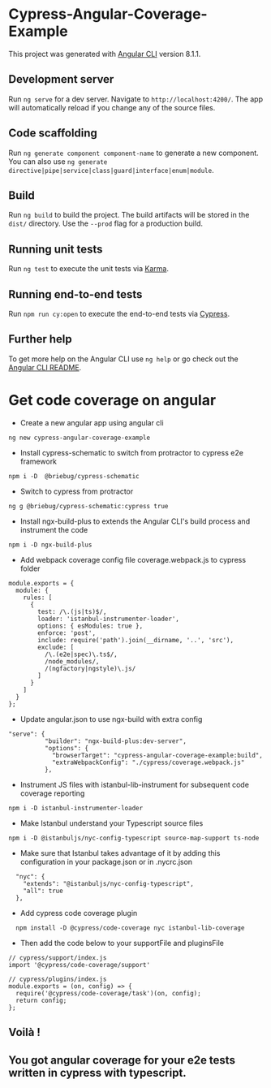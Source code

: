 # Cypress-Angular-Coverage-Example

This project was generated with [Angular CLI](https://github.com/angular/angular-cli) version 8.1.1.

## Development server

Run `ng serve` for a dev server. Navigate to `http://localhost:4200/`. The app will automatically reload if you change any of the source files.

## Code scaffolding

Run `ng generate component component-name` to generate a new component. You can also use `ng generate directive|pipe|service|class|guard|interface|enum|module`.

## Build

Run `ng build` to build the project. The build artifacts will be stored in the `dist/` directory. Use the `--prod` flag for a production build.

## Running unit tests

Run `ng test` to execute the unit tests via [Karma](https://karma-runner.github.io).

## Running end-to-end tests

Run `npm run cy:open` to execute the end-to-end tests via [Cypress](https://www.cypress.io/).

## Further help

To get more help on the Angular CLI use `ng help` or go check out the [Angular CLI README](https://github.com/angular/angular-cli/blob/master/README.md).

# Get code coverage on angular

- Create a new angular app using angular cli
```
ng new cypress-angular-coverage-example
```
- Install cypress-schematic to switch from protractor to cypress e2e framework
```
npm i -D  @briebug/cypress-schematic
```
- Switch to cypress from protractor
```
ng g @briebug/cypress-schematic:cypress true
```
- Install ngx-build-plus to extends the Angular CLI's build process and instrument the code
```
npm i -D ngx-build-plus
```
- Add webpack coverage config file coverage.webpack.js to cypress folder
```
module.exports = {
  module: {
    rules: [
      {
        test: /\.(js|ts)$/,
        loader: 'istanbul-instrumenter-loader',
        options: { esModules: true },
        enforce: 'post',
        include: require('path').join(__dirname, '..', 'src'),
        exclude: [
          /\.(e2e|spec)\.ts$/,
          /node_modules/,
          /(ngfactory|ngstyle)\.js/
        ]
      }
    ]
  }
};
```
- Update angular.json to use ngx-build with extra config
```
"serve": {
          "builder": "ngx-build-plus:dev-server",
          "options": {
            "browserTarget": "cypress-angular-coverage-example:build",
            "extraWebpackConfig": "./cypress/coverage.webpack.js"
          },
```
- Instrument JS files with istanbul-lib-instrument for subsequent code coverage reporting
```
npm i -D istanbul-instrumenter-loader
```
- Make Istanbul understand your Typescript source files

```
npm i -D @istanbuljs/nyc-config-typescript source-map-support ts-node
```
- Make sure that Istanbul takes advantage of it by adding this configuration in your package.json or in .nycrc.json
```
  "nyc": {
    "extends": "@istanbuljs/nyc-config-typescript",
    "all": true
  },
```
- Add cypress code coverage plugin
```
  npm install -D @cypress/code-coverage nyc istanbul-lib-coverage
````
- Then add the code below to your supportFile and pluginsFile
```
// cypress/support/index.js
import '@cypress/code-coverage/support'
```
```
// cypress/plugins/index.js
module.exports = (on, config) => {
  require('@cypress/code-coverage/task')(on, config);
  return config;
};
```
##  Voilà !
##  You got angular coverage for your e2e tests written in cypress with typescript.

